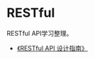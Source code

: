 # RESTful
RESTful API学习整理。


+ [《RESTful API 设计指南》](http://www.ruanyifeng.com/blog/2014/05/restful_api.html)
